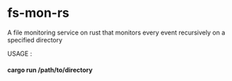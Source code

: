 # fs-mon-rs
A file monitoring service on rust that monitors every event recursively on a specified directory


USAGE :
  #### cargo run /path/to/directory
